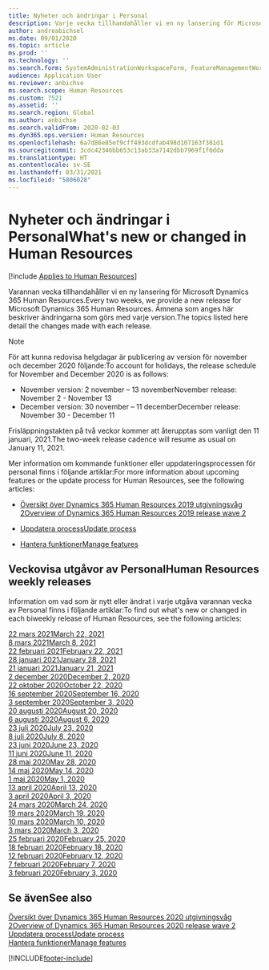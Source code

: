 ```yaml
---
title: Nyheter och ändringar i Personal
description: Varje vecka tillhandahåller vi en ny lansering för Microsoft Dynamics 365 Human Resources. Ämnena som anges här beskriver ändringarna som görs varje vecka.
author: andreabichsel
ms.date: 09/01/2020
ms.topic: article
ms.prod: ''
ms.technology: ''
ms.search.form: SystemAdministrationWorkspaceForm, FeatureManagementWorkspace
audience: Application User
ms.reviewer: anbichse
ms.search.scope: Human Resources
ms.custom: 7521
ms.assetid: ''
ms.search.region: Global
ms.author: anbichse
ms.search.validFrom: 2020-02-03
ms.dyn365.ops.version: Human Resources
ms.openlocfilehash: 6a7d86e85ef9cff493dcdfab498d107163f381d1
ms.sourcegitcommit: 3cdc42346bb653c13ab33a7142dbb7969f1f6dda
ms.translationtype: HT
ms.contentlocale: sv-SE
ms.lasthandoff: 03/31/2021
ms.locfileid: "5806028"
---
```

# <a name="whats-new-or-changed-in-human-resources"></a><span data-ttu-id="cfa7e-104">Nyheter och ändringar i Personal</span><span class="sxs-lookup"><span data-stu-id="cfa7e-104">What's new or changed in Human Resources</span></span>

[!include [Applies to Human Resources](../includes/applies-to-hr.md)]

<span data-ttu-id="cfa7e-105">Varannan vecka tillhandahåller vi en ny lansering för Microsoft Dynamics 365 Human Resources.</span><span class="sxs-lookup"><span data-stu-id="cfa7e-105">Every two weeks, we provide a new release for Microsoft Dynamics 365 Human Resources.</span></span> <span data-ttu-id="cfa7e-106">Ämnena som anges här beskriver ändringarna som görs med varje version.</span><span class="sxs-lookup"><span data-stu-id="cfa7e-106">The topics listed here detail the changes made with each release.</span></span>

>[!NOTE]
><span data-ttu-id="cfa7e-107">För att kunna redovisa helgdagar är publicering av version för november och december 2020 följande:</span><span class="sxs-lookup"><span data-stu-id="cfa7e-107">To account for holidays, the release schedule for November and December 2020 is as follows:</span></span>
>
>- <span data-ttu-id="cfa7e-108">November version: 2 november – 13 november</span><span class="sxs-lookup"><span data-stu-id="cfa7e-108">November release: November 2 - November 13</span></span>
>- <span data-ttu-id="cfa7e-109">December version: 30 november – 11 december</span><span class="sxs-lookup"><span data-stu-id="cfa7e-109">December release: November 30 - December 11</span></span>
> 
><span data-ttu-id="cfa7e-110">Frisläppningstakten på två veckor kommer att återupptas som vanligt den 11 januari, 2021.</span><span class="sxs-lookup"><span data-stu-id="cfa7e-110">The two-week release cadence will resume as usual on January 11, 2021.</span></span>

<span data-ttu-id="cfa7e-111">Mer information om kommande funktioner eller uppdateringsprocessen för personal finns i följande artiklar:</span><span class="sxs-lookup"><span data-stu-id="cfa7e-111">For more information about upcoming features or the update process for Human Resources, see the following articles:</span></span> 

- [<span data-ttu-id="cfa7e-112">Översikt över Dynamics 365 Human Resources 2019 utgivningsvåg 2</span><span class="sxs-lookup"><span data-stu-id="cfa7e-112">Overview of Dynamics 365 Human Resources 2019 release wave 2</span></span>](https://docs.microsoft.com/dynamics365-release-plan/2019wave2/dynamics365-human-resources/)

- [<span data-ttu-id="cfa7e-113">Uppdatera process</span><span class="sxs-lookup"><span data-stu-id="cfa7e-113">Update process</span></span>](hr-admin-setup-update-process.md)

- [<span data-ttu-id="cfa7e-114">Hantera funktioner</span><span class="sxs-lookup"><span data-stu-id="cfa7e-114">Manage features</span></span>](hr-admin-manage-features.md)

## <a name="human-resources-weekly-releases"></a><span data-ttu-id="cfa7e-115">Veckovisa utgåvor av Personal</span><span class="sxs-lookup"><span data-stu-id="cfa7e-115">Human Resources weekly releases</span></span>

<span data-ttu-id="cfa7e-116">Information om vad som är nytt eller ändrat i varje utgåva varannan vecka av Personal finns i följande artiklar:</span><span class="sxs-lookup"><span data-stu-id="cfa7e-116">To find out what's new or changed in each biweekly release of Human Resources, see the following articles:</span></span>

[<span data-ttu-id="cfa7e-117">22 mars 2021</span><span class="sxs-lookup"><span data-stu-id="cfa7e-117">March 22, 2021</span></span>](hr-whats-new-2021-03-22.md)</br>
[<span data-ttu-id="cfa7e-118">8 mars 2021</span><span class="sxs-lookup"><span data-stu-id="cfa7e-118">March 8, 2021</span></span>](hr-whats-new-2021-03-08.md)</br>
[<span data-ttu-id="cfa7e-119">22 februari 2021</span><span class="sxs-lookup"><span data-stu-id="cfa7e-119">February 22, 2021</span></span>](hr-whats-new-2021-02-22.md)</br>
[<span data-ttu-id="cfa7e-120">28 januari 2021</span><span class="sxs-lookup"><span data-stu-id="cfa7e-120">January 28, 2021</span></span>](hr-whats-new-2021-01-28.md)</br>
[<span data-ttu-id="cfa7e-121">21 januari 2021</span><span class="sxs-lookup"><span data-stu-id="cfa7e-121">January 21, 2021</span></span>](hr-whats-new-2021-01-21.md)</br>
[<span data-ttu-id="cfa7e-122">2 december 2020</span><span class="sxs-lookup"><span data-stu-id="cfa7e-122">December 2, 2020</span></span>](hr-whats-new-2020-12-02.md)</br>
[<span data-ttu-id="cfa7e-123">22 oktober 2020</span><span class="sxs-lookup"><span data-stu-id="cfa7e-123">October 22, 2020</span></span>](hr-whats-new-2020-10-22.md)</br>
[<span data-ttu-id="cfa7e-124">16 september 2020</span><span class="sxs-lookup"><span data-stu-id="cfa7e-124">September 16, 2020</span></span>](hr-whats-new-2020-09-16.md)</br>
[<span data-ttu-id="cfa7e-125">3 september 2020</span><span class="sxs-lookup"><span data-stu-id="cfa7e-125">September 3, 2020</span></span>](hr-whats-new-2020-09-03.md)</br>
[<span data-ttu-id="cfa7e-126">20 augusti 2020</span><span class="sxs-lookup"><span data-stu-id="cfa7e-126">August 20, 2020</span></span>](hr-whats-new-2020-08-20.md)</br>
[<span data-ttu-id="cfa7e-127">6 augusti 2020</span><span class="sxs-lookup"><span data-stu-id="cfa7e-127">August 6, 2020</span></span>](hr-whats-new-2020-08-06.md)</br>
[<span data-ttu-id="cfa7e-128">23 juli 2020</span><span class="sxs-lookup"><span data-stu-id="cfa7e-128">July 23, 2020</span></span>](hr-whats-new-2020-07-23.md)</br>
[<span data-ttu-id="cfa7e-129">8 juli 2020</span><span class="sxs-lookup"><span data-stu-id="cfa7e-129">July 8, 2020</span></span>](hr-whats-new-2020-07-08.md)</br>
[<span data-ttu-id="cfa7e-130">23 juni 2020</span><span class="sxs-lookup"><span data-stu-id="cfa7e-130">June 23, 2020</span></span>](hr-whats-new-2020-06-23.md)</br>
[<span data-ttu-id="cfa7e-131">11 juni 2020</span><span class="sxs-lookup"><span data-stu-id="cfa7e-131">June 11, 2020</span></span>](hr-whats-new-2020-06-11.md)</br>
[<span data-ttu-id="cfa7e-132">28 maj 2020</span><span class="sxs-lookup"><span data-stu-id="cfa7e-132">May 28, 2020</span></span>](hr-whats-new-2020-05-28.md)</br>
[<span data-ttu-id="cfa7e-133">14 maj 2020</span><span class="sxs-lookup"><span data-stu-id="cfa7e-133">May 14, 2020</span></span>](hr-whats-new-2020-05-14.md)</br>
[<span data-ttu-id="cfa7e-134">1 maj 2020</span><span class="sxs-lookup"><span data-stu-id="cfa7e-134">May 1, 2020</span></span>](hr-whats-new-2020-05-01.md)</br>
[<span data-ttu-id="cfa7e-135">13 april 2020</span><span class="sxs-lookup"><span data-stu-id="cfa7e-135">April 13, 2020</span></span>](hr-whats-new-2020-04-13.md)</br>
[<span data-ttu-id="cfa7e-136">3 april 2020</span><span class="sxs-lookup"><span data-stu-id="cfa7e-136">April 3, 2020</span></span>](hr-whats-new-2020-04-03.md)</br>
[<span data-ttu-id="cfa7e-137">24 mars 2020</span><span class="sxs-lookup"><span data-stu-id="cfa7e-137">March 24, 2020</span></span>](hr-whats-new-2020-03-24.md)</br>
[<span data-ttu-id="cfa7e-138">19 mars 2020</span><span class="sxs-lookup"><span data-stu-id="cfa7e-138">March 19, 2020</span></span>](hr-whats-new-2020-03-19.md)</br>
[<span data-ttu-id="cfa7e-139">10 mars 2020</span><span class="sxs-lookup"><span data-stu-id="cfa7e-139">March 10, 2020</span></span>](hr-whats-new-2020-03-10.md)</br>
[<span data-ttu-id="cfa7e-140">3 mars 2020</span><span class="sxs-lookup"><span data-stu-id="cfa7e-140">March 3, 2020</span></span>](hr-whats-new-2020-03-03.md)</br>
[<span data-ttu-id="cfa7e-141">25 februari 2020</span><span class="sxs-lookup"><span data-stu-id="cfa7e-141">February 25, 2020</span></span>](hr-whats-new-2020-02-25.md)</br>
[<span data-ttu-id="cfa7e-142">18 februari 2020</span><span class="sxs-lookup"><span data-stu-id="cfa7e-142">February 18, 2020</span></span>](hr-whats-new-2020-02-18.md)</br>
[<span data-ttu-id="cfa7e-143">12 februari 2020</span><span class="sxs-lookup"><span data-stu-id="cfa7e-143">February 12, 2020</span></span>](hr-whats-new-2020-02-12.md)</br>
[<span data-ttu-id="cfa7e-144">7 februari 2020</span><span class="sxs-lookup"><span data-stu-id="cfa7e-144">February 7, 2020</span></span>](hr-whats-new-2020-02-07.md)</br>
[<span data-ttu-id="cfa7e-145">3 februari 2020</span><span class="sxs-lookup"><span data-stu-id="cfa7e-145">February 3, 2020</span></span>](hr-whats-new-2020-02-03.md)

## <a name="see-also"></a><span data-ttu-id="cfa7e-146">Se även</span><span class="sxs-lookup"><span data-stu-id="cfa7e-146">See also</span></span>

[<span data-ttu-id="cfa7e-147">Översikt över Dynamics 365 Human Resources 2020 utgivningsvåg 2</span><span class="sxs-lookup"><span data-stu-id="cfa7e-147">Overview of Dynamics 365 Human Resources 2020 release wave 2</span></span>](https://docs.microsoft.com/dynamics365-release-plan/2020wave2/human-resources/dynamics365-human-resources/)</br>
[<span data-ttu-id="cfa7e-148">Uppdatera process</span><span class="sxs-lookup"><span data-stu-id="cfa7e-148">Update process</span></span>](hr-admin-setup-update-process.md)</br>
[<span data-ttu-id="cfa7e-149">Hantera funktioner</span><span class="sxs-lookup"><span data-stu-id="cfa7e-149">Manage features</span></span>](hr-admin-manage-features.md)


[!INCLUDE[footer-include](../includes/footer-banner.md)]
